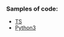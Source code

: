 ### Samples of code:

-  [TS](https://github.com/rtviii/ribosome.xyz-frontend.ts/blob/aa633460e4be1a3512c62c43a39575b1ae029b39/src/redux/reducers/StructuresReducer/StructuresReducer.ts)
-  [Python3](https://github.com/rtviii/python-sample/blob/master/CorrelatedUncorrellated.py)
